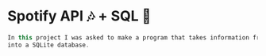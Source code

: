 # Spotify API :notes: + SQL :dvd:
```java
In this project I was asked to make a program that takes information from Spotify's API and store them 
into a SQLite database.
```

